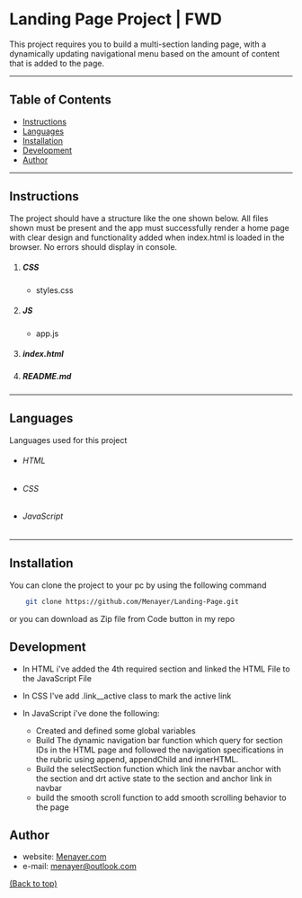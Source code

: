 # Landing Page Project | FWD



This project requires you to build a multi-section landing page, with a dynamically updating navigational menu based on the amount of content that is added to the page.

---

## Table of Contents

* [Instructions](#instructions)
* [Languages](#languages)
* [Installation](#installation)
* [Development](#development)
* [Author](#author)

---
## Instructions

	
The project should have a structure like the one shown below. All files shown must be present and the app must successfully render a home page with clear design and functionality added when index.html is loaded in the browser. No errors should display in console.

1. ##### CSS
    - styles.css
    
1. ##### JS
    - app.js

3. ##### index.html
4. ##### README.md

---
 ## Languages
Languages used for this project
 - ###### HTML
 - ###### CSS
 - ###### JavaScript

---

## Installation

You can clone the project to your pc by using the following command

```sh
    git clone https://github.com/Menayer/Landing-Page.git
```

or you can download as Zip file from Code button in my repo

## Development
- In HTML i've added the 4th required section and linked the HTML File to the JavaScript File
- In CSS I've add  .link__active class to mark the active link
- In JavaScript i've done the following:

    * Created and defined some global variables
    * Build The dynamic navigation bar function which query for section IDs in the HTML page and followed the navigation specifications in the rubric using append, appendChild and innerHTML.
    * Build  the selectSection function which link the navbar anchor with the section and drt active state to the section and anchor link in navbar
    *  build the smooth scroll function to add smooth scrolling behavior to the page


## Author

- website: [Menayer.com](https://www.menayer.com)
- e-mail: <menayer@outlook.com>

 [(Back to top)](#table-of-contents)